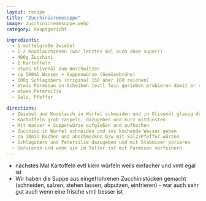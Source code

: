 ```yaml
---
layout: recipe
title: "Zucchinicremesuppe"
image: zucchinicremesuppe.webp
category: Hauptgericht

ingredients:
  - 1 mittelgroße Zwiebel
  - 1-2 Knoblauchzehen (war letztes mal auch ohne super!)
  - 400g Zucchini
  - 2 Kartoffeln
  - etwas Olivenöl zum Anschwitzen
  - ca 500ml Wasser + Suppenwürze (Gemüsebrühe)
  - 100g Schlagobers (original 150 aber 100 reichen)
  - etwas Parmesan in Scheiben (evtl fein gerieben probieren damit er sich besser verteilt)
  - etwas Petersilie
  - Salz, Pfeffer

directions:
  - Zwiebel und Knoblauch in Würfel schneiden und in Olivenöl glasig dünsten
  - Kartoffeln grob raspeln, dazugeben und kurz mitdünsten
  - Mit Wasser + Suppenwürze aufgießen und aufkochen
  - Zucchini in Würfel schneiden und ins kochende Wasser geben
  - ca 10min Kochen und abschmecken bzw mit Salz/Pfeffer würzen
  - Schlagobers und Petersilie dazugeben und mit Stabmixer pürieren
  - Servieren und wenn sie im Teller ist mit Parmesan verfeinern
---
```


- nächstes Mal Kartoffeln evtl klein würfeln weils einfacher und vmtl egal ist
- Wir haben die Suppe aus eingefrohrenen Zucchinistücken gemacht (schneiden, salzen, stehen lassen, abputzen, einfrieren) - war auch sehr gut auch wenn eine frische vmtl besser ist
